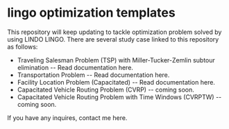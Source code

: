 # lingo optimization templates
This repository will keep updating to tackle optimization problem solved by using LINDO LINGO. There are several study case linked to this repository as follows:
* Traveling Salesman Problem (TSP) with Miller-Tucker-Zemlin subtour elimination -- Read documentation here.
* Transportation Problem -- Read documentation here.
* Facility Location Problem (Capacitated) -- Read documentation here.
* Capacitated Vehicle Routing Problem (CVRP) -- coming soon.
* Capacitated Vehicle Routing Problem with Time Windows (CVRPTW) -- coming soon.

If you have any inquires, contact me here.
